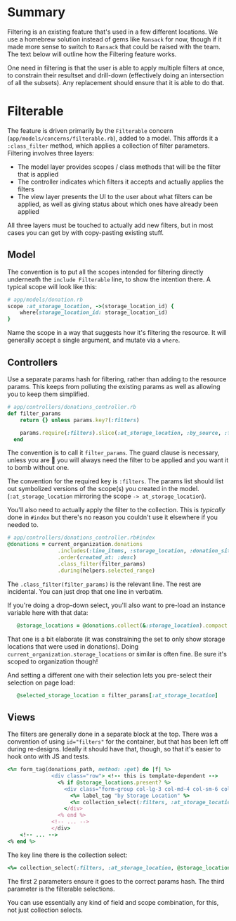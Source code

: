 # Summary
Filtering is an existing feature that's used in a few different locations. We use a homebrew solution instead of gems like `Ransack` for now, though if it made more sense to switch to `Ransack` that could be raised with the team. The text below will outline how the Filtering feature works.

One need in filtering is that the user is able to apply multiple filters at once, to constrain their resultset and drill-down (effectively doing an intersection of all the subsets). Any replacement should ensure that it is able to do that.

# Filterable
The feature is driven primarily by the `Filterable` concern (`app/models/concerns/filterable.rb`), added to a model. This affords it a `:class_filter` method, which applies a collection of filter parameters. Filtering involves three layers: 

 - The model layer provides scopes / class methods that will be the filter that is applied
 - The controller indicates which filters it accepts and actually applies the filters
 - The view layer presents the UI to the user about what filters can be applied, as well as giving status about which ones have already been applied

All three layers must be touched to actually add new filters, but in most cases you can get by with copy-pasting existing stuff.

## Model
The convention is to put all the scopes intended for filtering directly underneath the `include Filterable` line, to show the intention there. A typical scope will look like this:

```ruby
# app/models/donation.rb
scope :at_storage_location, ->(storage_location_id) {
    where(storage_location_id: storage_location_id)
}
```

Name the scope in a way that suggests how it's filtering the resource. It will generally accept a single argument, and mutate via a `where`.

## Controllers
Use a separate params hash for filtering, rather than adding to the resource params. This keeps from polluting the existing params as well as allowing you to keep them simplified.

```ruby
# app/controllers/donations_controller.rb
def filter_params
    return {} unless params.key?(:filters)

    params.require(:filters).slice(:at_storage_location, :by_source, :from_donation_site, :by_diaper_drive, :by_diaper_drive_participant, :from_manufacturer)
  end
```

The convention is to call it `filter_params`. The guard clause is necessary, unless you are :100: you will always need the filter to be applied and you want it to bomb without one.

The convention for the required key is `:filters`. The params list should list out symbolized versions of the scope(s) you created in the model. (`:at_storage_location` mirroring the scope `-> at_storage_location`).

You'll also need to actually apply the filter to the collection. This is *typically* done in `#index` but there's no reason you couldn't use it elsewhere if you needed to.

```ruby
# app/controllers/donations_controller.rb#index
@donations = current_organization.donations
                .includes(:line_items, :storage_location, :donation_site, :diaper_drive, :diaper_drive_participant, :manufacturer)
                .order(created_at: :desc)
                .class_filter(filter_params)
                .during(helpers.selected_range)
```

The `.class_filter(filter_params)` is the relevant line. The rest are incidental. You can just drop that one line in verbatim. 

If you're doing a drop-down select, you'll also want to pre-load an instance variable here with that data:
```ruby
   @storage_locations = @donations.collect(&:storage_location).compact.uniq.sort
```
That one is a bit elaborate (it was constraining the set to only show storage locations that were used in donations). Doing `current_organization.storage_locations` or similar is often fine. Be sure it's scoped to organization though!

And setting a different one with their selection lets you pre-select their selection on page load:
```ruby
   @selected_storage_location = filter_params[:at_storage_location]
```

## Views
The filters are generally done in a separate block at the top. There was a convention of using `id="filters"` for the container, but that has been left off during re-designs. Ideally it should have that, though, so that it's easier to hook onto with JS and tests.

```ruby 
<%= form_tag(donations_path, method: :get) do |f| %>
              <div class="row"> <!-- this is template-dependent -->
                <% if @storage_locations.present? %>
                  <div class="form-group col-lg-3 col-md-4 col-sm-6 col-xs-12"> <!-- this too -->
                    <%= label_tag "by Storage Location" %>
                    <%= collection_select(:filters, :at_storage_location, @storage_locations || {}, :id, :name, {include_blank: true, selected: @selected_storage_location}, class: "form-control") %>
                  </div>
                <% end %>
              <!-- ... -->
              </div>
    <!-- ... -->
<% end %>
```

The key line there is the collection select:

```ruby
<%= collection_select(:filters, :at_storage_location, @storage_locations || {}, :id, :name, {include_blank: true, selected: @selected_storage_location}, class: "form-control") %>
```

The first 2 parameters ensure it goes to the correct params hash. The third parameter is the filterable selections.

You can use essentially any kind of field and scope combination, for this, not just collection selects.